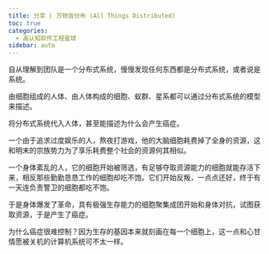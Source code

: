 ```yaml
---
title: 分享 | 万物皆分布 (All Things Distributed)
toc: true
categories: 
  - 高认知软件工程星球
sidebar: auto
---
```


自从理解到团队是一个分布式系统，慢慢发现任何东西都是分布式系统，或者说是系统。

由细胞组成的人体、由人体构成的细胞、蚁群、星系都可以通过分布式系统的模型来描述。

将分布式系统代入人体，甚至能描述为什么会产生癌症。

一个由于追求过度娱乐的人，熬夜打游戏，他的大脑细胞耗费掉了全身的资源，这和明末的宗族势力为了享乐耗费整个社会的资源何其相似。

一个身体紊乱的人，它的细胞开始被筛选，有足够夺取资源能力的细胞就能存活下来，相反那些勤勤恳恳工作的细胞却吃不饱。它们开始反叛，一点点还好，终于有一天连负责警卫的细胞都吃不饱。

于是身体爆发了革命，具有极强生存能力的细胞聚集成团开始和身体对抗，试图获取资源，于是产生了癌症。

为什么癌症很难控制？因为生存的基因本来就刻画在每一个细胞上，这一点和心甘情愿被关机的计算机系统可不太一样。

